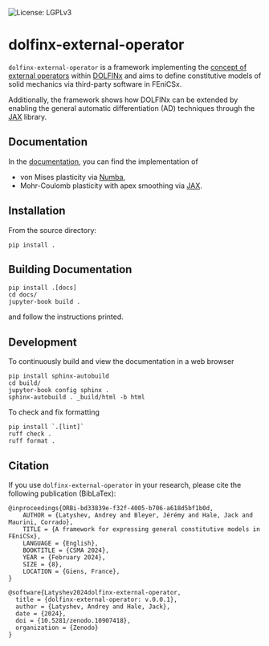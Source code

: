 ![License: LGPLv3](https://img.shields.io/badge/License-LGPL%20v3.0-lightgrey.svg)

# dolfinx-external-operator

`dolfinx-external-operator` is a framework implementing the [concept of external
operators](https://doi.org/10.48550/arXiv.2111.00945) within
[DOLFINx](https://github.com/FEniCS/dolfinx) and aims to define constitutive
models of solid mechanics via third-party software in FEniCSx.

Additionally, the framework shows how DOLFINx can be extended by enabling the general
automatic differentiation (AD) techniques through the
[JAX](https://jax.readthedocs.io/en/latest) library.

## Documentation

In the [documentation](https://a-latyshev.github.io/dolfinx-external-operator/), you can find the implementation of
* von Mises plasticity via [Numba](https://numba.pydata.org/),
* Mohr-Coulomb plasticity with apex smoothing via [JAX](https://jax.readthedocs.io/en/latest).

## Installation
From the source directory:

```Shell
pip install .
```

## Building Documentation

```Shell
pip install .[docs]
cd docs/
jupyter-book build .
```

and follow the instructions printed.

## Development

To continuously build and view the documentation in a web browser

```Shell
pip install sphinx-autobuild
cd build/
jupyter-book config sphinx .
sphinx-autobuild . _build/html -b html
```

To check and fix formatting

```Shell
pip install `.[lint]`
ruff check .
ruff format .
```

## Citation 

If you use `dolfinx-external-operator` in your research, please cite the following publication (BibLaTex):

```
@inproceedings{ORBi-bd33839e-f32f-4005-b706-a618d5bf1b0d,
	AUTHOR = {Latyshev, Andrey and Bleyer, Jérémy and Hale, Jack and Maurini, Corrado},
	TITLE = {A framework for expressing general constitutive models in FEniCSx},
	LANGUAGE = {English},
    BOOKTITLE = {CSMA 2024},
	YEAR = {February 2024},
	SIZE = {8},
	LOCATION = {Giens, France},
}
```

```
@software{Latyshev2024dolfinx-external-operator,
  title = {dolfinx-external-operator: v.0.0.1},
  author = {Latyshev, Andrey and Hale, Jack},
  date = {2024},
  doi = {10.5281/zenodo.10907418},
  organization = {Zenodo}
}
```